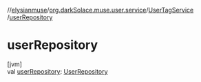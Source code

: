 //[elysianmuse](../../../index.md)/[org.darkSolace.muse.user.service](../index.md)/[UserTagService](index.md)
/[userRepository](user-repository.md)

# userRepository

[jvm]\
val [userRepository](user-repository.md): [UserRepository](../../org.darkSolace.muse.user.repository/-user-repository/index.md)
